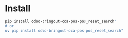 # Install

```bash
pip install odoo-bringout-oca-pos-pos_reset_search"
# or
uv pip install odoo-bringout-oca-pos-pos_reset_search"
```

